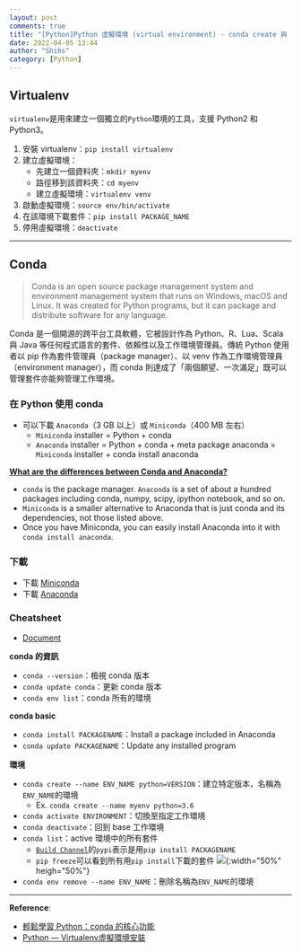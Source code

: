 ```yaml
---
layout: post
comments: true
title: "[Python]Python 虛擬環境 (virtual environment) - conda create 與 virtualenv 比較"
date: 2022-04-05 13:44
author: "Shihs"
category: [Python]
---
```



## Virtualenv

`virtualenv`是用來建立一個獨立的`Python`環境的工具，支援 Python2 和 Python3。

1. 安裝 virtualenv：`pip install virtualenv`
2. 建立虛擬環境：
    - 先建立一個資料夾：`mkdir myenv`
    - 路徑移到該資料夾：`cd myenv`
    - 建立虛擬環境：`virtualenv venv`
4. 啟動虛擬環境：`source env/bin/activate`
5. 在該環境下載套件：`pip install PACKAGE_NAME`
6. 停用虛擬環境：`deactivate`

***

## Conda

>Conda is an open source package management system and environment management system that runs on Windows, macOS and Linux. It was created for Python programs, but it can package and distribute software for any language.

Conda 是一個開源的跨平台工具軟體，它被設計作為 Python、R、Lua、Scala 與 Java 等任何程式語言的套件、依賴性以及工作環境管理員。傳統 Python 使用者以 pip 作為套件管理員（package manager）、以 venv 作為工作環境管理員（environment manager），而 conda 則達成了「兩個願望、一次滿足」既可以管理套件亦能夠管理工作環境。

### 在 Python 使用 conda
- 可以下載 `Anaconda`（3 GB 以上）或 `Miniconda`（400 MB 左右）
    - `Miniconda` installer = Python + conda
    - `Anaconda` installer = Python + conda + meta package anaconda = `Miniconda` installer + conda install anaconda

**[What are the differences between Conda and Anaconda?](https://stackoverflow.com/questions/30034840/what-are-the-differences-between-conda-and-anaconda/30057885#30057885)**
- `conda` is the package manager. `Anaconda` is a set of about a hundred packages including conda, numpy, scipy, ipython notebook, and so on.
- `Miniconda` is a smaller alternative to Anaconda that is just conda and its dependencies, not those listed above.
- Once you have Miniconda, you can easily install Anaconda into it with `conda install anaconda`.

### 下載
- 下載 [Miniconda](https://docs.conda.io/en/latest/miniconda.html)
- 下載 [Anaconda](https://www.anaconda.com/products/individual)



### Cheatsheet
- [Document](https://docs.conda.io/projects/conda/en/4.6.0/_downloads/52a95608c49671267e40c689e0bc00ca/conda-cheatsheet.pdf)


**conda 的資訊**
- `conda --version`：檢視 conda 版本
- `conda update conda`：更新 conda 版本
- `conda env list`：conda 所有的環境

**conda basic**
- `conda install PACKAGENAME`：Install a package included in Anaconda
- `conda update PACKAGENAME`：Update any installed program

**環境**
- `conda create --name ENV_NAME python=VERSION`：建立特定版本，名稱為`ENV_NAME`的環境
    - Ex. `conda create --name myenv python=3.6`
- `conda activate ENVIRONMENT`：切換至指定工作環境
- `conda deactivate`：回到 base 工作環境
- `conda list`：active 環境中的所有套件
    - [`Build Channel`](https://stackoverflow.com/questions/62412898/what-does-pypi-in-the-channel-column-of-conda-list-output-imply)的`pypi`表示是用`pip install PACKAGENAME`
    - `pip freeze`可以看到所有用`pip install`下載的套件
![](https://i.imgur.com/yvuy4kT.png){:width="50%" heigh="50%"}
- `conda env remove --name ENV_NAME`：刪除名稱為`ENV_NAME`的環境



***

**Reference**:
- [輕鬆學習 Python：conda 的核心功能](https://medium.com/datainpoint/python-essentials-conda-quickstart-1f1e9ecd1025)
- [Python — Virtualenv虛擬環境安裝](https://medium.com/python4u/python-virtualenv虛擬環境安裝-9d6be2d45db9)